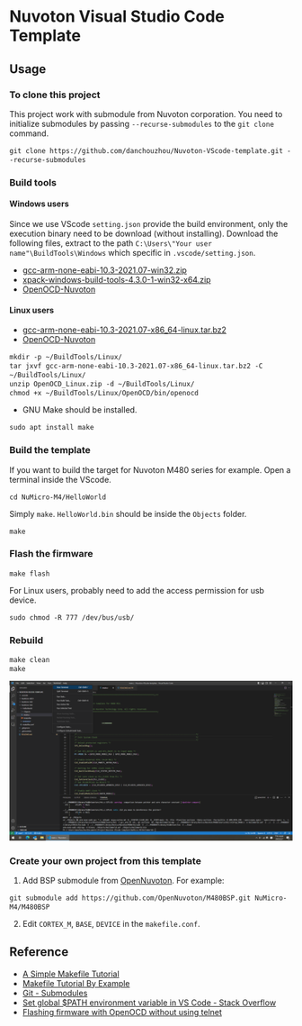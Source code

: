 # Nuvoton Visual Studio Code Template
## Usage
### To clone this project
This project work with submodule from Nuvoton corporation. You need to initialize submodules by passing ``--recurse-submodules`` to the ``git clone`` command.
```
git clone https://github.com/danchouzhou/Nuvoton-VScode-template.git --recurse-submodules
```

### Build tools
#### Windows users
Since we use VScode ``setting.json`` provide the build environment, only the execution binary need to be download (without installing). Download the following files, extract to the path ``C:\Users\"Your user name"\BuildTools\Windows`` which specific in ``.vscode/setting.json``.
- [gcc-arm-none-eabi-10.3-2021.07-win32.zip](https://developer.arm.com/downloads/-/gnu-rm)
- [xpack-windows-build-tools-4.3.0-1-win32-x64.zip
](https://github.com/xpack-dev-tools/windows-build-tools-xpack/releases/tag/v4.3.0-1)
- [OpenOCD-Nuvoton](https://github.com/OpenNuvoton/OpenOCD-Nuvoton/releases)
#### Linux users
- [gcc-arm-none-eabi-10.3-2021.07-x86_64-linux.tar.bz2](https://developer.arm.com/downloads/-/gnu-rm)
- [OpenOCD-Nuvoton](https://github.com/OpenNuvoton/OpenOCD-Nuvoton/releases)
```
mkdir -p ~/BuildTools/Linux/
tar jxvf gcc-arm-none-eabi-10.3-2021.07-x86_64-linux.tar.bz2 -C ~/BuildTools/Linux/
unzip OpenOCD_Linux.zip -d ~/BuildTools/Linux/
chmod +x ~/BuildTools/Linux/OpenOCD/bin/openocd
```
- GNU Make should be installed.
```
sudo apt install make
```
### Build the template
If you want to build the target for Nuvoton M480 series for example. Open a terminal inside the VScode.
```
cd NuMicro-M4/HelloWorld
```
Simply ``make``. ``HelloWorld.bin`` should be inside the ``Objects`` folder.
```
make
```
### Flash the firmware
```
make flash
```
For Linux users, probably need to add the access permission for usb device.
```
sudo chmod -R 777 /dev/bus/usb/
```
### Rebuild
```
make clean
make
```
![image](screenshot.png)

### Create your own project from this template
1. Add BSP submodule from [OpenNuvoton](https://github.com/OpenNuvoton). For example:
```
git submodule add https://github.com/OpenNuvoton/M480BSP.git NuMicro-M4/M480BSP
```
2. Edit ``CORTEX_M``, ``BASE``, ``DEVICE`` in the ``makefile.conf``.

## Reference
- [A Simple Makefile Tutorial](https://www.cs.colby.edu/maxwell/courses/tutorials/maketutor/)
- [Makefile Tutorial By Example](https://makefiletutorial.com/)
- [Git - Submodules](https://git-scm.com/book/en/v2/Git-Tools-Submodules)
- [Set global $PATH environment variable in VS Code - Stack Overflow](https://stackoverflow.com/questions/43983718/set-global-path-environment-variable-in-vs-code)
- [Flashing firmware with OpenOCD without using telnet](https://acassis.wordpress.com/2016/08/22/flashing-firmware-with-openocd-without-using-telnet/)